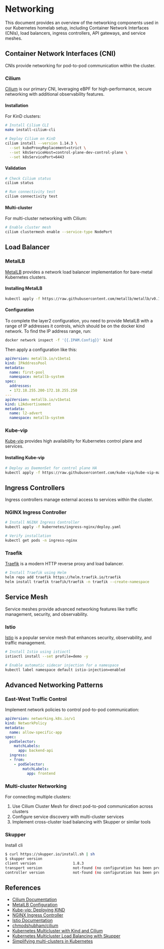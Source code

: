 # Networking

This document provides an overview of the networking components used in our Kubernetes homelab setup, including Container Network Interfaces (CNIs), load balancers, ingress controllers, API gateways, and service meshes.

## Container Network Interfaces (CNI)

CNIs provide networking for pod-to-pod communication within the cluster.

### Cilium

[Cilium](https://cilium.io/) is our primary CNI, leveraging eBPF for high-performance, secure networking with additional observability features.

#### Installation

For KinD clusters:

```sh
# Install Cilium CLI
make install-cilium-cli

# Deploy Cilium on KinD
cilium install --version 1.14.3 \
  --set kubeProxyReplacement=strict \
  --set k8sServiceHost=control-plane-dev-control-plane \
  --set k8sServicePort=6443
```

#### Validation

```sh
# Check Cilium status
cilium status

# Run connectivity test
cilium connectivity test
```

#### Multi-cluster

For multi-cluster networking with Cilium:

```sh
# Enable cluster mesh
cilium clustermesh enable --service-type NodePort
```

## Load Balancer

### MetalLB

[MetalLB](https://metallb.universe.tf/) provides a network load balancer implementation for bare-metal Kubernetes clusters.

#### Installing MetalLB

```sh
kubectl apply -f https://raw.githubusercontent.com/metallb/metallb/v0.14.3/config/manifests/metallb-native.yaml
```

#### Configuration

To complete the layer2 configuration, you need to provide MetalLB with a range of IP addresses it controls, which should be on the docker kind network. To find the IP address range, run:

```sh
docker network inspect -f '{{.IPAM.Config}}' kind
```

Then apply a configuration like this:

```yaml
apiVersion: metallb.io/v1beta1
kind: IPAddressPool
metadata:
  name: first-pool
  namespace: metallb-system
spec:
  addresses:
  - 172.18.255.200-172.18.255.250
---
apiVersion: metallb.io/v1beta1
kind: L2Advertisement
metadata:
  name: l2-advert
  namespace: metallb-system
```

### Kube-vip

[Kube-vip](https://kube-vip.io/) provides high availability for Kubernetes control plane and services.

#### Installing Kube-vip

```sh
# Deploy as DaemonSet for control plane HA
kubectl apply -f https://raw.githubusercontent.com/kube-vip/kube-vip-manifests/main/control-plane/daemonset.yaml
```

## Ingress Controllers

Ingress controllers manage external access to services within the cluster.

### NGINX Ingress Controller

```sh
# Install NGINX Ingress Controller
kubectl apply -f kubernetes/ingress-nginx/deploy.yaml

# Verify installation
kubectl get pods -n ingress-nginx
```

### Traefik

[Traefik](https://traefik.io/traefik/) is a modern HTTP reverse proxy and load balancer.

```sh
# Install Traefik using Helm
helm repo add traefik https://helm.traefik.io/traefik
helm install traefik traefik/traefik -n traefik --create-namespace
```

## Service Mesh

Service meshes provide advanced networking features like traffic management, security, and observability.

### Istio

[Istio](https://istio.io/) is a popular service mesh that enhances security, observability, and traffic management.

```sh
# Install Istio using istioctl
istioctl install --set profile=demo -y

# Enable automatic sidecar injection for a namespace
kubectl label namespace default istio-injection=enabled
```

## Advanced Networking Patterns

### East-West Traffic Control

Implement network policies to control pod-to-pod communication:

```yaml
apiVersion: networking.k8s.io/v1
kind: NetworkPolicy
metadata:
  name: allow-specific-app
spec:
  podSelector:
    matchLabels:
      app: backend-api
  ingress:
  - from:
    - podSelector:
        matchLabels:
          app: frontend
```

### Multi-cluster Networking

For connecting multiple clusters:

1. Use Cilium Cluster Mesh for direct pod-to-pod communication across clusters
2. Configure service discovery with multi-cluster services
3. Implement cross-cluster load balancing with Skupper or similar tools

### Skupper

Install cli

```sh
$ curl https://skupper.io/install.sh | sh
$ skupper version
client version                 1.8.3
transport version              not-found (no configuration has been provided)
controller version             not-found (no configuration has been provided)
```

## References

- [Cilium Documentation](https://docs.cilium.io/)
- [MetalLB Configuration](https://metallb.universe.tf/configuration/)
- [Kube-vip: Deploying KIND](https://kube-vip.io/docs/usage/kind/)
- [NGINX Ingress Controller](https://kubernetes.github.io/ingress-nginx/)
- [Istio Documentation](https://istio.io/latest/docs/)
- [chmodshubham/cilium](https://github.com/chmodshubham/cilium)
- [Kubernetes Multicluster with Kind and Cilium](https://piotrminkowski.com/2021/10/25/kubernetes-multicluster-with-kind-and-cilium/)
- [Kubernetes Multicluster Load Balancing with Skupper](https://piotrminkowski.com/2023/08/04/kubernetes-multicluster-load-balancing-with-skupper/)
- [Simplifying multi-clusters in Kubernetes](https://www.cncf.io/blog/2021/04/12/simplifying-multi-clusters-in-kubernetes/)
